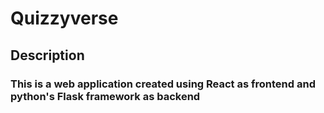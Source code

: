 # Quizzyverse
## Description
### This is a web application created using React as frontend and python's Flask framework as backend  
